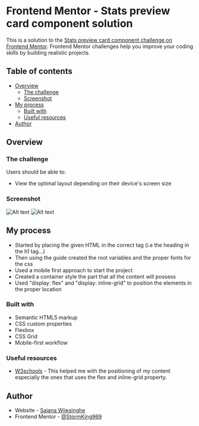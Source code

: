 # Frontend Mentor - Stats preview card component solution

This is a solution to the [Stats preview card component challenge on Frontend Mentor](https://www.frontendmentor.io/challenges/stats-preview-card-component-8JqbgoU62). Frontend Mentor challenges help you improve your coding skills by building realistic projects. 

## Table of contents

- [Overview](#overview)
  - [The challenge](#the-challenge)
  - [Screenshot](#screenshot)
- [My process](#my-process)
  - [Built with](#built-with)
  - [Useful resources](#useful-resources)
- [Author](#author)

## Overview

### The challenge

Users should be able to:

- View the optimal layout depending on their device's screen size

### Screenshot

![Alt text](screenshots/desktopview-screenshot.jpg?raw=true)
![Alt text](screenshots/mobileview-screenshot.jpg?raw=true)

## My process

- Started by placing the given HTML in the correct tag (i.e the heading in the h1 tag...) 
- Then using the guide created the root variables and the proper fonts for the css
- Used a mobile first approach to start the project
- Created a container style the part that all the content will possess
- Used "display: flex" and "display: inline-grid" to position the elements in the proper location

### Built with

- Semantic HTML5 markup
- CSS custom properties
- Flexbox
- CSS Grid
- Mobile-first workflow

### Useful resources

- [W3schools](https://www.w3schools.com/CSSref/pr_class_display.asp) - This helped me with the positioning of my content especially the ones that uses the flex and inline-grid property. 

## Author

- Website - [Sajana Wijesinghe](https://sajana-wijesinghe.com/)
- Frontend Mentor - [@StormKing969](https://www.frontendmentor.io/profile/StormKing969)
